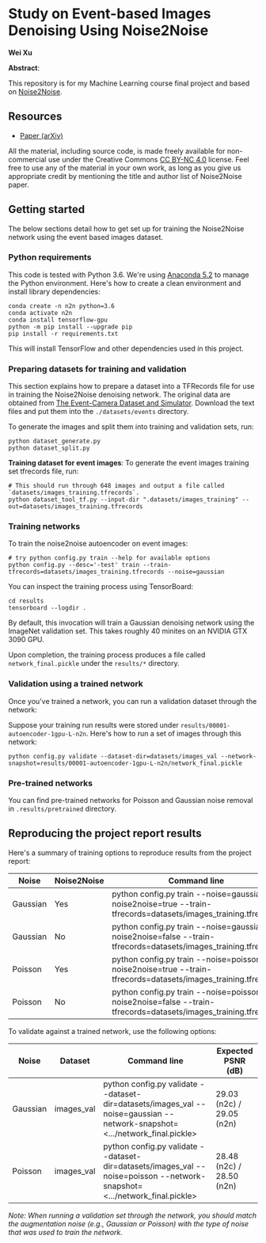 
# Study on Event-based Images Denoising Using Noise2Noise

**Wei Xu**

**Abstract**:

This repository is for my Machine Learning course final project and based on [Noise2Noise](https://github.com/NVlabs/noise2noise).

## Resources

* [Paper (arXiv)](https://arxiv.org/abs/1803.04189)

All the material, including source code, is made freely available for non-commercial use under the Creative Commons [CC BY-NC 4.0](https://creativecommons.org/licenses/by-nc/4.0/legalcode) license. Feel free to use any of the material in your own work, as long as you give us appropriate credit by mentioning the title and author list of Noise2Noise paper.

## Getting started

The below sections detail how to get set up for training the Noise2Noise network using the event based images dataset. 

### Python requirements

This code is tested with Python 3.6.  We're using [Anaconda 5.2](https://www.anaconda.com/download/) to manage the Python environment.  Here's how to create a clean environment and install library dependencies:

```
conda create -n n2n python=3.6
conda activate n2n
conda install tensorflow-gpu
python -m pip install --upgrade pip
pip install -r requirements.txt
```

This will install TensorFlow and other dependencies used in this project.

### Preparing datasets for training and validation

This section explains how to prepare a dataset into a TFRecords file for use in training the Noise2Noise denoising network. The original data are obtained from [The Event-Camera Dataset and Simulator](https://rpg.ifi.uzh.ch/davis_data.html). Download the text files and put them into the `./datasets/events` directory. 

To generate the images and split them into training and validation sets, run:

```
python dataset_generate.py
python dataset_split.py
```

**Training dataset for event images**: To generate the event images training set tfrecords file, run:

```
# This should run through 648 images and output a file called `datasets/images_training.tfrecords`.
python dataset_tool_tf.py --input-dir ".datasets/images_training" --out=datasets/images_training.tfrecords
```

### Training networks

To train the noise2noise autoencoder on event images:

```
# try python config.py train --help for available options
python config.py --desc='-test' train --train-tfrecords=datasets/images_training.tfrecords --noise=gaussian
```

You can inspect the training process using TensorBoard:

```
cd results
tensorboard --logdir .
```

By default, this invocation will train a Gaussian denoising network using the ImageNet validation set.  This takes roughly 40 minites on an NVIDIA GTX 3090 GPU.

Upon completion, the training process produces a file called `network_final.pickle` under the `results/*` directory.

### Validation using a trained network

Once you've trained a network, you can run a validation dataset through the network:

Suppose your training run results were stored under `results/00001-autoencoder-1gpu-L-n2n`.  Here's how to run a set of images through this network:

```
python config.py validate --dataset-dir=datasets/images_val --network-snapshot=results/00001-autoencoder-1gpu-L-n2n/network_final.pickle
```

### Pre-trained networks

You can find pre-trained networks for Poisson and Gaussian noise removal in `.results/pretrained` directory. 

## Reproducing the project report results

Here's a summary of training options to reproduce results from the project report:

| Noise    | Noise2Noise | Command line |
| -----    | ----------- |--------------|
| Gaussian | Yes         | python config.py train --noise=gaussian --noise2noise=true --train-tfrecords=datasets/images_training.tfrecords |
| Gaussian | No          | python config.py train --noise=gaussian --noise2noise=false --train-tfrecords=datasets/images_training.tfrecords |
| Poisson  | Yes         | python config.py train --noise=poisson --noise2noise=true --train-tfrecords=datasets/images_training.tfrecords |
| Poisson  | No          | python config.py train --noise=poisson --noise2noise=false --train-tfrecords=datasets/images_training.tfrecords |

To validate against a trained network, use the following options:

| Noise    | Dataset     | Command line | Expected PSNR (dB)|
| -----    | ----------- |--------------|------------------|
| Gaussian | images_val       | python config.py validate --dataset-dir=datasets/images_val --noise=gaussian --network-snapshot=<.../network_final.pickle> | 29.03 (n2c) / 29.05 (n2n) |
| Poisson  | images_val       | python config.py validate --dataset-dir=datasets/images_val --noise=poisson --network-snapshot=<.../network_final.pickle> | 28.48 (n2c) / 28.50 (n2n) |

_Note: When running a validation set through the network, you should match the augmentation noise (e.g., Gaussian or Poisson) with the type of noise that was used to train the network._
